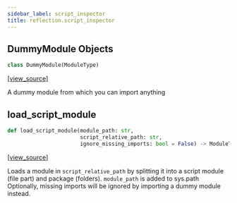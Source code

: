 ```yaml
---
sidebar_label: script_inspector
title: reflection.script_inspector
---
```


## DummyModule Objects

```python
class DummyModule(ModuleType)
```

[[view_source]](https://github.com/dlt-hub/dlt/blob/9857029af018a582dd24da4070562f58bb7e9fc5/dlt/reflection/script_inspector.py#L23)

A dummy module from which you can import anything

## load\_script\_module

```python
def load_script_module(module_path: str,
                       script_relative_path: str,
                       ignore_missing_imports: bool = False) -> ModuleType
```

[[view_source]](https://github.com/dlt-hub/dlt/blob/9857029af018a582dd24da4070562f58bb7e9fc5/dlt/reflection/script_inspector.py#L90)

Loads a module in `script_relative_path` by splitting it into a script module (file part) and package (folders).  `module_path` is added to sys.path
Optionally, missing imports will be ignored by importing a dummy module instead.

